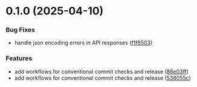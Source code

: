 # 0.1.0 (2025-04-10)


### Bug Fixes

* handle json encoding errors in API responses ([f1f6503](https://github.com/juicycleff/smartform/commit/f1f6503b6af68a5d0d956e264b4e8e5c364a624c))


### Features

* add workflows for conventional commit checks and release ([86e03ff](https://github.com/juicycleff/smartform/commit/86e03ffc78db10082c99b3ef9721476dafc94e0a))
* add workflows for conventional commit checks and release ([538055c](https://github.com/juicycleff/smartform/commit/538055c87d71c523984fd3e326cb3252abf398f8))



